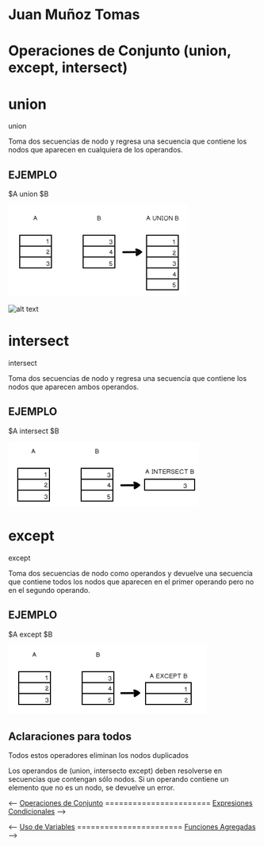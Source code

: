 # Juan Muñoz Tomas #
# Operaciones de Conjunto (union, except, intersect)

# union #

union 

Toma dos secuencias de nodo y regresa una secuencia que contiene los nodos que aparecen en cualquiera de los operandos.



## EJEMPLO ##
$A union $B

![alt text](<imgJMT/image.png>)

![alt text](image4.png)

# intersect #

intersect

Toma dos secuencias de nodo y regresa una secuencia que contiene los nodos que aparecen ambos operandos.

## EJEMPLO ##
$A intersect $B


![alt text](<imgJMT/image2.png>)

# except #

except

Toma dos secuencias de nodo como operandos y devuelve una secuencia que contiene todos los nodos que aparecen en el primer operando pero no en el segundo operando.

## EJEMPLO ##
$A except $B

![alt text](<imgJMT/image3.png>)


## Aclaraciones para todos ##
Todos estos operadores eliminan los nodos duplicados

Los operandos de (union, intersecto except) deben resolverse en secuencias que contengan sólo nodos. Si un operando contiene un elemento que no es un nodo, se devuelve un error.

<-- [Operaciones de Conjunto](./JuanMt.md) ======================= [Expresiones Condicionales](./MilaB.md) -->

<-- [Uso de Variables](./AbrahamLG.md) =======================  [Funciones Agregadas](./funciones-agregadas-IvanRodriguez.md) -->